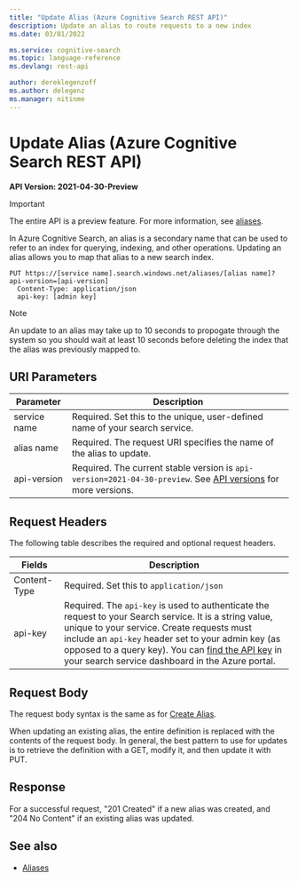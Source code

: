 ```yaml
---
title: "Update Alias (Azure Cognitive Search REST API)"
description: Update an alias to route requests to a new index
ms.date: 03/01/2022

ms.service: cognitive-search
ms.topic: language-reference
ms.devlang: rest-api

author: dereklegenzoff
ms.author: delegenz
ms.manager: nitinme
---
```

# Update Alias (Azure Cognitive Search REST API)

**API Version: 2021-04-30-Preview**

> [!Important]
> The entire API is a preview feature. For more information, see [aliases]().

In Azure Cognitive Search, an alias is a secondary name that can be used to refer to an index for querying, indexing, and other operations. Updating an alias allows you to map that alias to a new search index.

```http
PUT https://[service name].search.windows.net/aliases/[alias name]?api-version=[api-version]      
  Content-Type: application/json  
  api-key: [admin key]  
```  

> [!NOTE]
> An update to an alias may take up to 10 seconds to propogate through the system so you should wait at least 10 seconds before deleting the index that the alias was previously mapped to. 

## URI Parameters

| Parameter	  | Description  | 
|-------------|--------------|
| service name | Required. Set this to the unique, user-defined name of your search service. |
| alias name  | Required. The request URI specifies the name of the alias to update. |
| api-version | Required. The current stable version is `api-version=2021-04-30-preview`. See [API versions](../search-service-api-versions.md) for more versions.|

## Request Headers

 The following table describes the required and optional request headers.  

|Fields              |Description      |  
|--------------------|-----------------|  
|Content-Type|Required. Set this to `application/json`|  
|api-key|Required. The `api-key` is used to authenticate the request to your Search service. It is a string value, unique to your service. Create requests must include an `api-key` header set to your admin key (as opposed to a query key). You can [find the API key](/azure/search/search-security-api-keys#find-existing-keys) in your search service dashboard in the Azure portal.|  

## Request Body
The request body syntax is the same as for [Create Alias](create-alias.md).  

When updating an existing alias, the entire definition is replaced with the contents of the request body. In general, the best pattern to use for updates is to retrieve the definition with a GET, modify it, and then update it with PUT.  


## Response
For a successful request, "201 Created" if a new alias was created, and "204 No Content" if an existing alias was updated.

## See also  

+ [Aliases]()